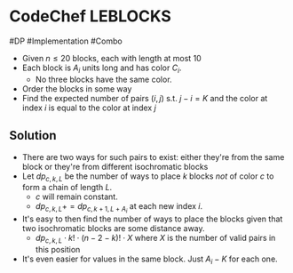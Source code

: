 # CodeChef LEBLOCKS
#DP #Implementation #Combo
- Given $n\leq 20$ blocks, each with length at most 10
- Each block is $A_i$ units long and has color $C_i$.
	- No three blocks have the same color.
- Order the blocks in some way
- Find the expected number of pairs $(i, j)$ s.t. $j-i = K$ and the color at index $i$ is equal to the color at index $j$
## Solution
- There are two ways for such pairs to exist: either they're from the same block or they're from different isochromatic blocks
- Let $dp_{c, k, L}$ be the number of ways to place $k$ blocks *not* of color $c$ to form a chain of length $L$.
	- $c$ will remain constant.
	- $dp_{c, k, L} += dp_{c, k+1, L+A_i}$ at each new index $i$.
- It's easy to then find the number of ways to place the blocks given that two isochromatic blocks are some distance away.
	- $dp_{c, k, L} \cdot k! \cdot (n-2-k)! \cdot X$ where $X$ is the number of valid pairs in this position
- It's even easier for values in the same block. Just $A_i-K$ for each one.